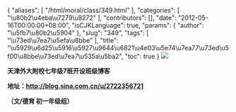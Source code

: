 {
    "aliases": [
        "/html/moral/class/349.html"
    ],
    "categories": [
        "\u80b2\u4eba\u7279\u8272"
    ],
    "contributors": [],
    "date": "2012-05-16T00:00:00+08:00",
    "isCJKLanguage": true,
    "params": {
        "author": "\u5fb7\u80b2\u5904"
    },
    "slug": "349",
    "tags": [
        "\u73ed\u7ea7\u5efa\u8bbe"
    ],
    "title": "\u5929\u6d25\u5916\u5927\u9644\u6821\u4e03\u5e74\u7ea77\u73ed\u5f00\u8bbe\u73ed\u7ea7\u535a\u5ba2",
    "toc": true
}
**![](https://cdn.tfls.online/mirror/full/095dff8ff8da7141dc35e32fd77414e0b64a830d.jpg)**

**天津外大附校七年级7班开设班级博客**

**地址：<http://blog.sina.com.cn/u/2722356721>**

**（文/德育 初一年级组）**

